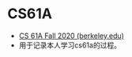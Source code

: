 # CS61A

- [CS 61A Fall 2020 (berkeley.edu)](https://inst.eecs.berkeley.edu/~cs61a/fa20/)
- 用于记录本人学习cs61a的过程。


